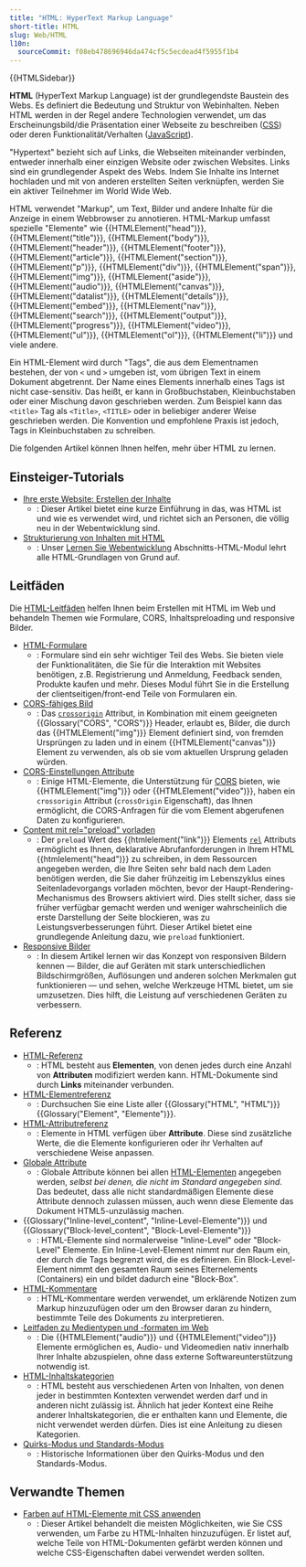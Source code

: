 ```yaml
---
title: "HTML: HyperText Markup Language"
short-title: HTML
slug: Web/HTML
l10n:
  sourceCommit: f08eb478696946da474cf5c5ecdead4f5955f1b4
---
```


{{HTMLSidebar}}

**HTML** (HyperText Markup Language) ist der grundlegendste Baustein des Webs. Es definiert die Bedeutung und Struktur von Webinhalten. Neben HTML werden in der Regel andere Technologien verwendet, um das Erscheinungsbild/die Präsentation einer Webseite zu beschreiben ([CSS](/de/docs/Web/CSS)) oder deren Funktionalität/Verhalten ([JavaScript](/de/docs/Web/JavaScript)).

"Hypertext" bezieht sich auf Links, die Webseiten miteinander verbinden, entweder innerhalb einer einzigen Website oder zwischen Websites. Links sind ein grundlegender Aspekt des Webs. Indem Sie Inhalte ins Internet hochladen und mit von anderen erstellten Seiten verknüpfen, werden Sie ein aktiver Teilnehmer im World Wide Web.

HTML verwendet "Markup", um Text, Bilder und andere Inhalte für die Anzeige in einem Webbrowser zu annotieren. HTML-Markup umfasst spezielle "Elemente" wie {{HTMLElement("head")}}, {{HTMLElement("title")}}, {{HTMLElement("body")}}, {{HTMLElement("header")}}, {{HTMLElement("footer")}}, {{HTMLElement("article")}}, {{HTMLElement("section")}}, {{HTMLElement("p")}}, {{HTMLElement("div")}}, {{HTMLElement("span")}}, {{HTMLElement("img")}}, {{HTMLElement("aside")}}, {{HTMLElement("audio")}}, {{HTMLElement("canvas")}}, {{HTMLElement("datalist")}}, {{HTMLElement("details")}}, {{HTMLElement("embed")}}, {{HTMLElement("nav")}}, {{HTMLElement("search")}}, {{HTMLElement("output")}}, {{HTMLElement("progress")}}, {{HTMLElement("video")}}, {{HTMLElement("ul")}}, {{HTMLElement("ol")}}, {{HTMLElement("li")}} und viele andere.

Ein HTML-Element wird durch "Tags", die aus dem Elementnamen bestehen, der von `<` und `>` umgeben ist, vom übrigen Text in einem Dokument abgetrennt. Der Name eines Elements innerhalb eines Tags ist nicht case-sensitiv. Das heißt, er kann in Großbuchstaben, Kleinbuchstaben oder einer Mischung davon geschrieben werden. Zum Beispiel kann das `<title>` Tag als `<Title>`, `<TITLE>` oder in beliebiger anderer Weise geschrieben werden. Die Konvention und empfohlene Praxis ist jedoch, Tags in Kleinbuchstaben zu schreiben.

Die folgenden Artikel können Ihnen helfen, mehr über HTML zu lernen.

## Einsteiger-Tutorials

- [Ihre erste Website: Erstellen der Inhalte](/de/docs/Learn_web_development/Getting_started/Your_first_website/Creating_the_content)
  - : Dieser Artikel bietet eine kurze Einführung in das, was HTML ist und wie es verwendet wird, und richtet sich an Personen, die völlig neu in der Webentwicklung sind.
- [Strukturierung von Inhalten mit HTML](/de/docs/Learn_web_development/Core/Structuring_content)
  - : Unser [Lernen Sie Webentwicklung](/de/docs/Learn_web_development) Abschnitts-HTML-Modul lehrt alle HTML-Grundlagen von Grund auf.

## Leitfäden

Die [HTML-Leitfäden](/de/docs/Web/HTML/Guides) helfen Ihnen beim Erstellen mit HTML im Web und behandeln Themen wie Formulare, CORS, Inhaltspreloading und responsive Bilder.

- [HTML-Formulare](/de/docs/Learn_web_development/Extensions/Forms)
  - : Formulare sind ein sehr wichtiger Teil des Webs. Sie bieten viele der Funktionalitäten, die Sie für die Interaktion mit Websites benötigen, z.B. Registrierung und Anmeldung, Feedback senden, Produkte kaufen und mehr. Dieses Modul führt Sie in die Erstellung der clientseitigen/front-end Teile von Formularen ein.
- [CORS-fähiges Bild](/de/docs/Web/HTML/How_to/CORS_enabled_image)
  - : Das [`crossorigin`](/de/docs/Web/HTML/Reference/Elements/img#crossorigin) Attribut, in Kombination mit einem geeigneten {{Glossary("CORS", "CORS")}} Header, erlaubt es, Bilder, die durch das {{HTMLElement("img")}} Element definiert sind, von fremden Ursprüngen zu laden und in einem {{HTMLElement("canvas")}} Element zu verwenden, als ob sie vom aktuellen Ursprung geladen würden.
- [CORS-Einstellungen Attribute](/de/docs/Web/HTML/Reference/Attributes/crossorigin)
  - : Einige HTML-Elemente, die Unterstützung für [CORS](/de/docs/Web/HTTP/Guides/CORS) bieten, wie {{HTMLElement("img")}} oder {{HTMLElement("video")}}, haben ein `crossorigin` Attribut (`crossOrigin` Eigenschaft), das Ihnen ermöglicht, die CORS-Anfragen für die vom Element abgerufenen Daten zu konfigurieren.
- [Content mit rel="preload" vorladen](/de/docs/Web/HTML/Reference/Attributes/rel/preload)
  - : Der `preload` Wert des {{htmlelement("link")}} Elements [`rel`](/de/docs/Web/HTML/Reference/Elements/link#rel) Attributs ermöglicht es Ihnen, deklarative Abrufanforderungen in Ihrem HTML {{htmlelement("head")}} zu schreiben, in dem Ressourcen angegeben werden, die Ihre Seiten sehr bald nach dem Laden benötigen werden, die Sie daher frühzeitig im Lebenszyklus eines Seitenladevorgangs vorladen möchten, bevor der Haupt-Rendering-Mechanismus des Browsers aktiviert wird. Dies stellt sicher, dass sie früher verfügbar gemacht werden und weniger wahrscheinlich die erste Darstellung der Seite blockieren, was zu Leistungsverbesserungen führt. Dieser Artikel bietet eine grundlegende Anleitung dazu, wie `preload` funktioniert.
- [Responsive Bilder](/de/docs/Web/HTML/Guides/Responsive_images)
  - : In diesem Artikel lernen wir das Konzept von responsiven Bildern kennen — Bilder, die auf Geräten mit stark unterschiedlichen Bildschirmgrößen, Auflösungen und anderen solchen Merkmalen gut funktionieren — und sehen, welche Werkzeuge HTML bietet, um sie umzusetzen. Dies hilft, die Leistung auf verschiedenen Geräten zu verbessern.

## Referenz

- [HTML-Referenz](/de/docs/Web/HTML/Reference)
  - : HTML besteht aus **Elementen**, von denen jedes durch eine Anzahl von **Attributen** modifiziert werden kann. HTML-Dokumente sind durch **Links** miteinander verbunden.
- [HTML-Elementreferenz](/de/docs/Web/HTML/Reference/Elements)
  - : Durchsuchen Sie eine Liste aller {{Glossary("HTML", "HTML")}} {{Glossary("Element", "Elemente")}}.
- [HTML-Attributreferenz](/de/docs/Web/HTML/Reference/Attributes)
  - : Elemente in HTML verfügen über **Attribute**. Diese sind zusätzliche Werte, die die Elemente konfigurieren oder ihr Verhalten auf verschiedene Weise anpassen.
- [Globale Attribute](/de/docs/Web/HTML/Reference/Global_attributes)
  - : Globale Attribute können bei allen [HTML-Elementen](/de/docs/Web/HTML/Reference/Elements) angegeben werden, _selbst bei denen, die nicht im Standard angegeben sind_. Das bedeutet, dass alle nicht standardmäßigen Elemente diese Attribute dennoch zulassen müssen, auch wenn diese Elemente das Dokument HTML5-unzulässig machen.
- {{Glossary("Inline-level_content", "Inline-Level-Elemente")}} und {{Glossary("Block-level_content", "Block-Level-Elemente")}}
  - : HTML-Elemente sind normalerweise "Inline-Level" oder "Block-Level" Elemente. Ein Inline-Level-Element nimmt nur den Raum ein, der durch die Tags begrenzt wird, die es definieren. Ein Block-Level-Element nimmt den gesamten Raum seines Elternelements (Containers) ein und bildet dadurch eine "Block-Box".
- [HTML-Kommentare](/de/docs/Web/HTML/Guides/Comments)
  - : HTML-Kommentare werden verwendet, um erklärende Notizen zum Markup hinzuzufügen oder um den Browser daran zu hindern, bestimmte Teile des Dokuments zu interpretieren.
- [Leitfaden zu Medientypen und -formaten im Web](/de/docs/Web/Media/Guides/Formats)
  - : Die {{HTMLElement("audio")}} und {{HTMLElement("video")}} Elemente ermöglichen es, Audio- und Videomedien nativ innerhalb Ihrer Inhalte abzuspielen, ohne dass externe Softwareunterstützung notwendig ist.
- [HTML-Inhaltskategorien](/de/docs/Web/HTML/Guides/Content_categories)
  - : HTML besteht aus verschiedenen Arten von Inhalten, von denen jeder in bestimmten Kontexten verwendet werden darf und in anderen nicht zulässig ist. Ähnlich hat jeder Kontext eine Reihe anderer Inhaltskategorien, die er enthalten kann und Elemente, die nicht verwendet werden dürfen. Dies ist eine Anleitung zu diesen Kategorien.
- [Quirks-Modus und Standards-Modus](/de/docs/Web/HTML/Guides/Quirks_mode_and_standards_mode)
  - : Historische Informationen über den Quirks-Modus und den Standards-Modus.

## Verwandte Themen

- [Farben auf HTML-Elemente mit CSS anwenden](/de/docs/Web/CSS/CSS_colors/Applying_color)
  - : Dieser Artikel behandelt die meisten Möglichkeiten, wie Sie CSS verwenden, um Farbe zu HTML-Inhalten hinzuzufügen. Er listet auf, welche Teile von HTML-Dokumenten gefärbt werden können und welche CSS-Eigenschaften dabei verwendet werden sollten.
